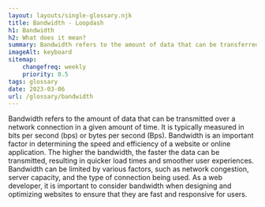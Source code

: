 ```yaml
--- 
layout: layouts/single-glossary.njk
title: Bandwidth - Loopdash
h1: Bandwidth
h2: What does it mean?
summary: Bandwidth refers to the amount of data that can be transferred between a website and its visitors, and is an important consideration for WordPress developers when choosing a hosting provider.
imageAlt: keyboard
sitemap:
	changefreq: weekly
	priority: 0.5
tags: glossary
date: 2023-03-06
url: /glossary/bandwidth
---
```


Bandwidth refers to the amount of data that can be transmitted over a network connection in a given amount of time. It is typically measured in bits per second (bps) or bytes per second (Bps). Bandwidth is an important factor in determining the speed and efficiency of a website or online application. The higher the bandwidth, the faster the data can be transmitted, resulting in quicker load times and smoother user experiences. Bandwidth can be limited by various factors, such as network congestion, server capacity, and the type of connection being used. As a web developer, it is important to consider bandwidth when designing and optimizing websites to ensure that they are fast and responsive for users.